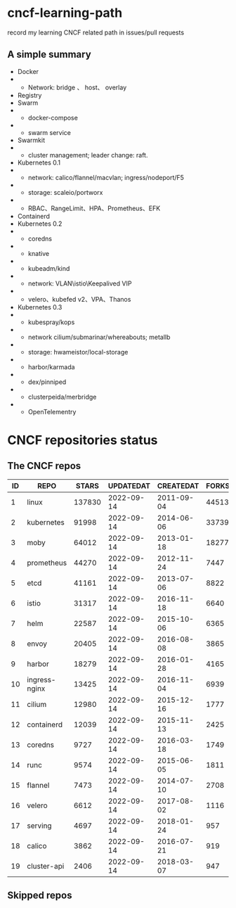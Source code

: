 # cncf-learning-path
record my learning CNCF related path in issues/pull requests

## A simple summary
- Docker
- - Network: bridge 、 host、 overlay
- Registry
- Swarm
- - docker-compose
- - swarm service
- Swarmkit
- - cluster management; leader change: raft.
- Kubernetes 0.1
- - network: calico/flannel/macvlan; ingress/nodeport/F5
- - storage: scaleio/portworx
- - RBAC、RangeLimit、HPA、Prometheus、EFK
- Containerd
- Kubernetes 0.2
- - coredns
- - knative
- - kubeadm/kind
- - network: VLAN\istio\Keepalived VIP
- - velero、kubefed v2、VPA、Thanos
- Kubernetes 0.3
- - kubespray/kops
- - network cilium/submarinar/whereabouts; metallb
- - storage: hwameistor/local-storage
- - harbor/karmada
- - dex/pinniped
- - clusterpeida/merbridge
- - OpenTelementry

# CNCF repositories status
<!--START_SECTION:github_repos-->
## The CNCF repos
| ID |     REPO      | STARS  | UPDATEDAT  | CREATEDAT  | FORKSCOUNT |
|----|---------------|--------|------------|------------|------------|
|  1 | linux         | 137830 | 2022-09-14 | 2011-09-04 |      44513 |
|  2 | kubernetes    |  91998 | 2022-09-14 | 2014-06-06 |      33739 |
|  3 | moby          |  64012 | 2022-09-14 | 2013-01-18 |      18277 |
|  4 | prometheus    |  44270 | 2022-09-14 | 2012-11-24 |       7447 |
|  5 | etcd          |  41161 | 2022-09-14 | 2013-07-06 |       8822 |
|  6 | istio         |  31317 | 2022-09-14 | 2016-11-18 |       6640 |
|  7 | helm          |  22587 | 2022-09-14 | 2015-10-06 |       6365 |
|  8 | envoy         |  20405 | 2022-09-14 | 2016-08-08 |       3865 |
|  9 | harbor        |  18279 | 2022-09-14 | 2016-01-28 |       4165 |
| 10 | ingress-nginx |  13425 | 2022-09-14 | 2016-11-04 |       6939 |
| 11 | cilium        |  12980 | 2022-09-14 | 2015-12-16 |       1777 |
| 12 | containerd    |  12039 | 2022-09-14 | 2015-11-13 |       2425 |
| 13 | coredns       |   9727 | 2022-09-14 | 2016-03-18 |       1749 |
| 14 | runc          |   9574 | 2022-09-14 | 2015-06-05 |       1811 |
| 15 | flannel       |   7473 | 2022-09-14 | 2014-07-10 |       2708 |
| 16 | velero        |   6612 | 2022-09-14 | 2017-08-02 |       1116 |
| 17 | serving       |   4697 | 2022-09-14 | 2018-01-24 |        957 |
| 18 | calico        |   3862 | 2022-09-14 | 2016-07-21 |        919 |
| 19 | cluster-api   |   2406 | 2022-09-14 | 2018-03-07 |        947 |



## Skipped repos
<!--END_SECTION:github_repos-->
